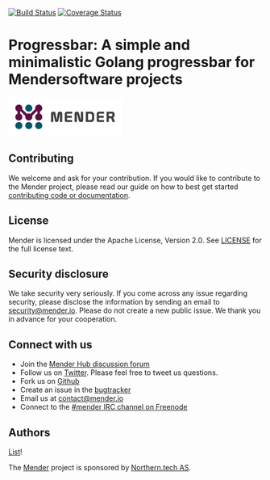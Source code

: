 [![Build Status](https://gitlab.com/Northern.tech/Mender/progressbar/badges/master/pipeline.svg)](https://gitlab.com/Northern.tech/Mender/progressbar/pipelines)
[![Coverage Status](https://coveralls.io/repos/github/mendersoftware/progressbar/badge.svg?branch=master)](https://coveralls.io/github/mendersoftware/progressbar?branch=master)

Progressbar: A simple and minimalistic Golang progressbar for Mendersoftware projects
==============================================

![Mender logo](mender_logo.png)


## Contributing

We welcome and ask for your contribution. If you would like to contribute to the
Mender project, please read our guide on how to best get started [contributing
code or
documentation](https://github.com/mendersoftware/mender/blob/master/CONTRIBUTING.md).

## License

Mender is licensed under the Apache License, Version 2.0. See
[LICENSE](https://github.com/mendersoftware/progressbar/blob/master/LICENSE) for
the full license text.

## Security disclosure

We take security very seriously. If you come across any issue regarding
security, please disclose the information by sending an email to
[security@mender.io](security@mender.io). Please do not create a new public
issue. We thank you in advance for your cooperation.

## Connect with us

* Join the [Mender Hub discussion forum](https://hub.mender.io)
* Follow us on [Twitter](https://twitter.com/mender_io). Please
  feel free to tweet us questions.
* Fork us on [Github](https://github.com/mendersoftware)
* Create an issue in the [bugtracker](https://tracker.mender.io/projects/MEN)
* Email us at [contact@mender.io](mailto:contact@mender.io)
* Connect to the [#mender IRC channel on Freenode](http://webchat.freenode.net/?channels=mender)


## Authors

[List](https://github.com/mendersoftware/progressbar/graphs/contributors)!

The [Mender](https://mender.io) project is sponsored by [Northern.tech
AS](https://northern.tech).
